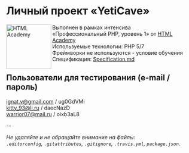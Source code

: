 # Личный проект «YetiCave»

<img src="https://up.htmlacademy.ru/static/img/intensive/htmlcss/logo-for-github-2.png" align="left" width="120" height="120" alt="HTML Academy">

Выполнен в рамках интенсива<br>
«Профессиональный PHP, уровень 1» от [HTML Academy](https://htmlacademy.ru)<br>
Используемые технологии: PHP 5/7<br>
Фреймворки не используются - условие обучения<br>
Спецификация: [Specification.md](https://github.com/Avxodiar/yeticave/blob/master/Specification.md)

## Пользователи для тестирования (e-mail / пароль)

ignat.v@gmail.com / ug0GdVMi<br>
kitty_93@li.ru    / daecNazD<br>
warrior07@mail.ru / oixb3aL8<br>

--

_Не удаляйте и не обращайте внимание на файлы:_<br>
_`.editorconfig`, `.gitattributes`, `.gitignore`, `.travis.yml`, `package.json`._

